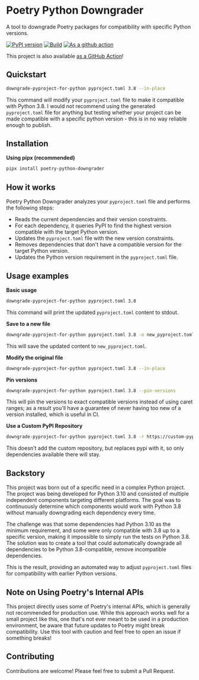 # Poetry Python Downgrader

A tool to downgrade Poetry packages for compatibility with specific Python versions.

[![PyPI version](https://badge.fury.io/py/poetry-python-downgrader.svg)](https://badge.fury.io/py/poetry-python-downgrader) [![Build](https://github.com/rizerphe/poetry-python-downgrader/actions/workflows/build.yml/badge.svg)](https://github.com/rizerphe/poetry-python-downgrader/actions/workflows/build.yml) [![As a github action](https://img.shields.io/badge/As_a_github_action-black?logo=GitHub%20Actions&logoColor=white)](https://github.com/rizerphe/poetry-python-downgrader-action)

This project is also available [as a GitHub Action](https://github.com/rizerphe/poetry-python-downgrader-action)!

## Quickstart

```sh
downgrade-pyproject-for-python pyproject.toml 3.8 --in-place
```

This command will modify your `pyproject.toml` file to make it compatible with Python 3.8. I would not recommend using the generated `pyproject.toml` file for anything but testing whether your project can be made compatible with a specific python version - this is in no way reliable enough to publish.

## Installation

**Using pipx (recommended)**

```sh
pipx install poetry-python-downgrader
```

## How it works

Poetry Python Downgrader analyzes your `pyproject.toml` file and performs the following steps:

-   Reads the current dependencies and their version constraints.
-   For each dependency, it queries PyPI to find the highest version compatible with the target Python version.
-   Updates the `pyproject.toml` file with the new version constraints.
-   Removes dependencies that don't have a compatible version for the target Python version.
-   Updates the Python version requirement in the `pyproject.toml` file.

## Usage examples

**Basic usage**

```sh
downgrade-pyproject-for-python pyproject.toml 3.8
```

This command will print the updated `pyproject.toml` content to stdout.

**Save to a new file**

```sh
downgrade-pyproject-for-python pyproject.toml 3.8 -o new_pyproject.toml
```

This will save the updated content to `new_pyproject.toml`.

**Modify the original file**

```sh
downgrade-pyproject-for-python pyproject.toml 3.8 --in-place
```

**Pin versions**

```sh
downgrade-pyproject-for-python pyproject.toml 3.8 --pin-versions
```

This will pin the versions to exact compatible versions instead of using caret ranges; as a result you'll have a guarantee of never having too new of a version installed, which is useful in CI.

**Use a Custom PyPI Repository**

```sh
downgrade-pyproject-for-python pyproject.toml 3.8 -r https://custom-pypi.example.com/pypi
```

This doesn't add the custom repository, but replaces pypi with it, so only dependencies available there will stay.

## Backstory

This project was born out of a specific need in a complex Python project. The project was being developed for Python 3.10 and consisted of multiple independent components targeting different platforms. The goal was to continuously determine which components would work with Python 3.8 without manually downgrading each dependency every time.

The challenge was that some dependencies had Python 3.10 as the minimum requirement, and some were only compatible with 3.8 up to a specific version, making it impossible to simply run the tests on Python 3.8. The solution was to create a tool that could automatically downgrade all dependencies to be Python 3.8-compatible, remove incompatible dependencies.

This is the result, providing an automated way to adjust `pyproject.toml` files for compatibility with earlier Python versions.

## Note on Using Poetry's Internal APIs

This project directly uses some of Poetry's internal APIs, which is generally not recommended for production use. While this approach works well for a small project like this, one that's not ever meant to be used in a production environment, be aware that future updates to Poetry might break compatibility. Use this tool with caution and feel free to open an issue if something breaks!

## Contributing

Contributions are welcome! Please feel free to submit a Pull Request.
